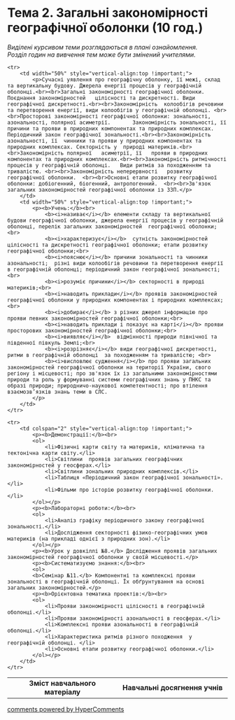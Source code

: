 <div id="hypercomments_widget" class="js-hypercomments-widget invisible"></div>

# Тема 2. Загальні закономірності географічної оболонки (10 год.)


<p><i>Виділені курсивом теми розглядаються в плані ознайомлення.<br>Розділ годин на вивчення тем може бути змінений учителями.</i></p>

<table>
	<tr>
		<td width="50%" align="center"><b>Зміст навчального матеріалу</b></td>
		<td width="50%" align="center"><b>Навчальні досягнення учнів</b></td>
	</tr>

	<tr>
		<td width="50%" style="vertical-align:top !important;">
			<p>Сучасні уявлення про географічну оболонку, її межі, склад та вертикальну будову. Джерела енергії процесів у географічній оболонці.<br><br>Загальні закономірності географічної оболонки. Поєднання закономірностей   цілісності та дискретності. Види географічної дискретності.<br><br>Закономірність  колообігів речовини та перетворення енергії, види колообігів у географічній оболонці. <br><br>Просторові закономірності географічної оболонки: зональності, азональності, полярної асиметрії.       Закономірність зональності, її причини та прояви в природних компонентах та природних комплексах. Періодичний закон географічної зональності.<br><br>Закономірність азональності, її  чинники та прояви у природних компонентах та природних комплексах. Секторність у  природі материків.<br><br>Закономірність полярної   асиметрії, її   прояви в природних компонентах та природних комплексах.<br><br>Закономірність ритмічності процесів у географічній оболонці.   Види ритмів за походженням та тривалістю. <br><br>Закономірність неперервності   розвитку географічної оболонки.  <br><br>Основні етапи розвитку географічної оболонки: добіогенний, біогенний, антропогенний.  <br><br>Зв'язок загальних закономірностей географічної оболонки із ЗЗП.</p>
		</td>
		<td width="50%" style="vertical-align:top !important;">
			<p><b>Учень:</b><br>
				<b><i>називає</i></b> елементи складу та вертикальної будови географічної оболонки, джерела енергії процесів у географічній оболонці, перелік загальних закономірностей  географічної оболонки; <br>
				<b><i>характеризує</i></b>  сутність закономірностей цілісності та дискретності географічної оболонки; етапи розвитку географічної оболонки;<br>
				<b><i>пояснює</i></b> причини зональності та чинники азональності;  різні види колообігів речовини та перетворення енергії в географічній оболонці; періодичний закон географічної зональності;  <br>
				<b><i>розуміє причини</i></b> секторності в природі материків;<br>
				<b><i>наводить приклади</i></b> проявів закономірностей географічної оболонки у природних компонентах і природних комплексах;<br>
				<b><i>добирає</i></b> з різних джерел інформацію про прояви певних закономірностей географічної оболонки;<br>
				<b><i>наводить приклади і показує на карті</i></b> прояви просторових закономірностей географічної оболонки;<br>
				<b><i>виявляє</i></b>  відмінності природи північної та південної півкуль Землі;<br>
				<b><i>розрізняє</i></b> види географічної дискретності, ритми в географічній оболонці  за походженням та тривалістю; <br>
				<b><i>висловлює судження</i></b> про прояви загальних закономірностей географічної оболонки на території України, свого регіону і місцевості; про зв'язок їх із загальними закономірностями природи та роль у формуванні системи географічних знань у ПНКС та образі природи; природничо-наукової компетентності; про втілення взаємозв’язків знань теми в СЛС.
			</p>
		</td>
	</tr>

	<tr>
		<td colspan="2" style="vertical-align:top !important;">
			<p><b>Демонстрації:</b><br>
			<ol>
				<li>Фізичні карти світу та материків, кліматична та тектонічна карти світу.</li>
				<li>Світлини  проявів загальних географічних закономірностей у геосферах.</li>
				<li>Світлини зональних природних комплексів.</li>
				<li>Таблиця «Періодичний закон географічної зональності».</li>
				<li>Фільми про історію розвитку географічної оболонки.  </li>
			</ol></p>
			<p><b>Лабораторні роботи:</b><br>
			<ol>
				<li>Аналіз графіку періодичного закону географічної зональності.</li>
				<li>Дослідження секторності фізико-географічних умов материків (на прикладі однієї з природних зон).</li>
			</ol></p>
			<p><b>Урок у довкіллі №8.</b> Дослідження проявів загальних закономірностей географічної оболонки у своїй місцевості.</p>
			<p><b>Систематизуємо знання:</b><br>
			<ol>
			<b>Семінар №11.</b> Компонентні та комплексні прояви зональності в географічній оболонці. Їх обґрунтування на основі загальних закономірностей.</p>			
			<p><b>Орієнтовна тематика проектів:</b><br>
			<ol>
				<li>Прояви закономірності цілісності в географічній оболонці.</li>
				<li>Прояви закономірності азональності в геосферах.</li>
				<li>Комплексні прояви азональності в географічній оболонці.</li>
				<li>Характеристика ритмів різного походження  у географічній оболонці. </li>
				<li>Основні етапи розвитку географічної оболонки.</li>
			</ol></p>
		</td>
	</tr>
</table>

<div class="js-hypercomments-container">
<a href="http://hypercomments.com" class="hc-link" title="comments widget">comments powered by HyperComments</a>
</div>